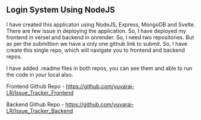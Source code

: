 ## Login System Using NodeJS

I have created this applicaton using NodeJS, Express, MongoDB and Svelte. There are few issue in deploying the application. So, I have deployed my frontend in versel and backend in onrender. So, I need two repositories. But as per the submittion we have a only one github link to submit. So, I have create this single repo, which will navigate you to frontend and backend repos.

I have added .readme files in both repos, you can see them and able to run the code in your local also.

Frontend Github Repo - https://github.com/yuvaraj-LR/Issue_Tracker_Frontend


Backend Github Repo - https://github.com/yuvaraj-LR/Issue_Tracker_Backend

